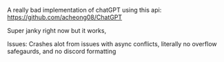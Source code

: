 A really bad implementation of chatGPT using this api: https://github.com/acheong08/ChatGPT

Super janky right now but it works, 

Issues: Crashes alot from issues with async conflicts, literally no overflow safegaurds, and no discord formatting 